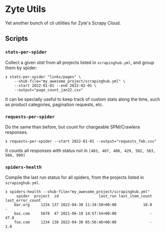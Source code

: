 # Zyte Utils

Yet another bunch of cli utilities for Zyte's Scrapy Cloud.

## Scripts

### `stats-per-spider`

Collect a given _stat_ from all projects listed in `scrapinghub.yml`, and group them by spider:

    ❯ stats-per-spider "links/pages" \
        --shub-file="my_awesome_project/scrapinghub.yml" \
        --start 2022-01-01 --end 2022-02-01 \
        --output="page_count_jan22.csv"

It can be specially useful to keep track of custom stats along the time, such as product categories, pagination requests, etc.

### `requests-per-spider`

Do the same than before, but count for chargeable SPM/Crawlera responses.

    ❯ requests-per-spider --start 2022-01-01 --output="requests_feb.csv"

It counts all responses with status not in `[403, 407, 408, 429, 502, 503, 504, 999]`

### `spiders-health`

Compile the last run status for all spiders, from the projects listed in `scrapinghub.yml`.

    ❯ spiders-health --shub-file="my_awesome_project/scrapinghub.yml"
         spider  project  id                  last_run last_item_count last_error_count
        bar.org     1234 137 2022-04-30 11:34:50+00:00            18.0                -
        baz.com     5678  47 2021-06-10 14:57:54+00:00               -             47.0
        foo.com     1234 138 2022-04-30 05:56:46+00:00               -              1.0
